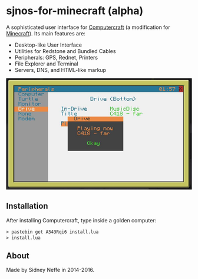 # sjnos-for-minecraft (alpha)

A sophisticated user interface for
[Computercraft](https://www.computercraft.info/wiki/Main_Page) (a modification for [Minecraft](https://minecraft.net)). Its main features are:

- Desktop-like User Interface
- Utilities for Redstone and Bundled Cables
- Peripherals: GPS, Rednet, Printers
- File Explorer and Terminal
- Servers, DNS, and HTML-like markup

![image](about/pictures/music.jpg)

## Installation
After installing Computercraft, type inside a golden computer:

```
> pastebin get A343Rqi6 install.lua
> install.lua
```

## About

Made by Sidney Neffe in 2014-2016.


